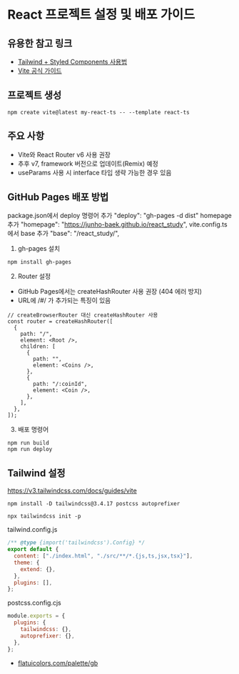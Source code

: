 # React 프로젝트 설정 및 배포 가이드

## 유용한 참고 링크

- [Tailwind + Styled Components 사용법](https://velog.io/@ung6860/ReactTailwind-Styled-Components-%EC%82%AC%EC%9A%A9)
- [Vite 공식 가이드](https://ko.vite.dev/guide/)

## 프로젝트 생성

```
npm create vite@latest my-react-ts -- --template react-ts
```

## 주요 사항

- Vite와 React Router v6 사용 권장
- 추후 v7, framework 버전으로 업데이트(Remix) 예정
- useParams 사용 시 interface 타입 생략 가능한 경우 있음

## GitHub Pages 배포 방법

package.json에서
deploy 명령어 추가
"deploy": "gh-pages -d dist"
homepage 추가
"homepage": "https://junho-baek.github.io/react_study",
vite.config.ts에서 base 추가
"base": "/react_study/",

1. gh-pages 설치

```
npm install gh-pages
```

2. Router 설정

- GitHub Pages에서는 createHashRouter 사용 권장 (404 에러 방지)
- URL에 /#/ 가 추가되는 특징이 있음

```tsx
// createBrowserRouter 대신 createHashRouter 사용
const router = createHashRouter([
  {
    path: "/",
    element: <Root />,
    children: [
      {
        path: "",
        element: <Coins />,
      },
      {
        path: "/:coinId",
        element: <Coin />,
      },
    ],
  },
]);
```

3. 배포 명령어

```
npm run build
npm run deploy
```

## Tailwind 설정

https://v3.tailwindcss.com/docs/guides/vite

```
npm install -D tailwindcss@3.4.17 postcss autoprefixer
```

```
npx tailwindcss init -p
```

tailwind.config.js

```js
/** @type {import('tailwindcss').Config} */
export default {
  content: ["./index.html", "./src/**/*.{js,ts,jsx,tsx}"],
  theme: {
    extend: {},
  },
  plugins: [],
};
```

postcss.config.cjs

```js
module.exports = {
  plugins: {
    tailwindcss: {},
    autoprefixer: {},
  },
};
```

- [flatuicolors.com/palette/gb](https://flatuicolors.com/palette/gb)
